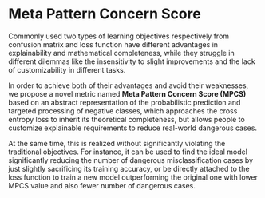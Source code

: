 # Meta Pattern Concern Score

Commonly used two types of learning objectives respectively from confusion matrix and loss function have different advantages in explainability and mathematical completeness, while they struggle in different dilemmas like the insensitivity to slight improvements and the lack of customizability in different tasks.

In order to achieve both of their advantages and avoid their weaknesses, we propose a novel metric named **Meta Pattern Concern Score (MPCS)** based on an abstract representation of the probabilistic prediction and targeted processing of negative classes, which approaches the cross entropy loss to inherit its theoretical completeness, but allows people to customize explainable requirements to reduce real-world dangerous cases. 

At the same time, this is realized without significantly violating the traditional objectives. For instance, it can be used to find the ideal model significantly reducing the number of dangerous misclassification cases by just slightly sacrificing its training accuracy, or be directly attached to the loss function to train a new model outperforming the original one with lower MPCS value and also fewer number of dangerous cases.
